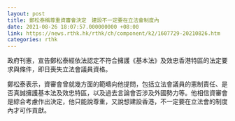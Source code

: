 ```yaml
---
layout: post
title: 鄭松泰稱尊重資審會決定　建設不一定要在立法會制度內
date: 2021-08-26 18:07:57.000000000 +08:00
link: https://news.rthk.hk/rthk/ch/component/k2/1607729-20210826.htm
categories: rthk
---
```


政府刊憲，宣告鄭松泰經依法認定不符合擁護《基本法》及效忠香港特區的法定要求與條件，即日喪失立法會議員資格。

鄭松泰表示，資審會曾就幾方面的範疇向他提問，包括立法會議員的憲制責任、是否真誠擁護基本法及效忠特區，以及過去言論會否涉及外國勢力等。他相信資審會是綜合考慮作出決定，他只能說尊重，又說想建設香港，不一定要在立法會的制度內才可作貢獻。
